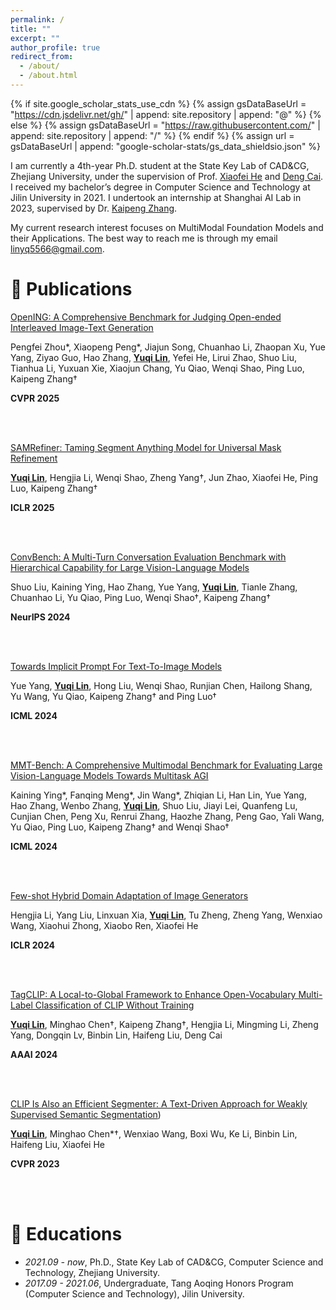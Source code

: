 ```yaml
---
permalink: /
title: ""
excerpt: ""
author_profile: true
redirect_from: 
  - /about/
  - /about.html
---
```


{% if site.google_scholar_stats_use_cdn %}
{% assign gsDataBaseUrl = "https://cdn.jsdelivr.net/gh/" | append: site.repository | append: "@" %}
{% else %}
{% assign gsDataBaseUrl = "https://raw.githubusercontent.com/" | append: site.repository | append: "/" %}
{% endif %}
{% assign url = gsDataBaseUrl | append: "google-scholar-stats/gs_data_shieldsio.json" %}

<span class='anchor' id='about-me'></span>

I am currently a 4th-year Ph.D. student at the State Key Lab of CAD&CG, Zhejiang University, under the supervision of Prof. [Xiaofei He](https://scholar.google.com/citations?user=QLLFowsAAAAJ&hl=zh-CN) and [Deng Cai](https://scholar.google.com/citations?user=vzxDyJoAAAAJ&hl=zh-CN). I received my bachelor’s degree in Computer Science and Technology at Jilin University in 2021. I undertook an internship at Shanghai AI Lab in 2023, supervised by Dr. [Kaipeng Zhang](https://scholar.google.com/citations?user=4OqZBmYAAAAJ&hl=zh-CN&oi=ao).

My current research interest focuses on MultiModal Foundation Models and their Applications. The best way to reach me is through my email linyq5566@gmail.com.



# 📝 Publications 

[OpenING: A Comprehensive Benchmark for Judging Open-ended Interleaved Image-Text Generation](https://opening-benchmark.github.io/)

Pengfei Zhou*, Xiaopeng Peng*, Jiajun Song, Chuanhao Li, Zhaopan Xu, Yue Yang, Ziyao Guo, Hao Zhang, **<u>Yuqi Lin</u>**, Yefei He, Lirui Zhao, Shuo Liu, Tianhua Li, Yuxuan Xie, Xiaojun Chang, Yu Qiao, Wenqi Shao, Ping Luo, Kaipeng Zhang†

**CVPR 2025**

<br>
<br>


[SAMRefiner: Taming Segment Anything Model for Universal Mask Refinement](https://openreview.net/forum?id=JlDx2xp01W)

**<u>Yuqi Lin</u>**, Hengjia Li, Wenqi Shao, Zheng Yang†, Jun Zhao, Xiaofei He, Ping Luo, Kaipeng Zhang†

**ICLR 2025**

<br>
<br>



[ConvBench: A Multi-Turn Conversation Evaluation Benchmark with Hierarchical Capability for Large Vision-Language Models](https://arxiv.org/pdf/2403.20194)

Shuo Liu, Kaining Ying, Hao Zhang, Yue Yang, **<u>Yuqi Lin</u>**, Tianle Zhang, Chuanhao Li, Yu Qiao, Ping Luo, Wenqi Shao†, Kaipeng Zhang†

**NeurIPS 2024**

<br>
<br>


[Towards Implicit Prompt For Text-To-Image Models](https://arxiv.org/abs/2403.02118)

Yue Yang, **<u>Yuqi Lin</u>**, Hong Liu, Wenqi Shao, Runjian Chen, Hailong Shang, Yu Wang, Yu Qiao, Kaipeng Zhang† and Ping Luo†

**ICML 2024**

<br>
<br>



[MMT-Bench: A Comprehensive Multimodal Benchmark for Evaluating Large Vision-Language Models Towards Multitask AGI](https://arxiv.org/pdf/2404.16006)

Kaining Ying*, Fanqing Meng*, Jin Wang*, Zhiqian Li, Han Lin, Yue Yang, Hao Zhang, Wenbo Zhang, **<u>Yuqi Lin</u>**, Shuo Liu, Jiayi Lei, Quanfeng Lu, Cunjian Chen, Peng Xu, Renrui Zhang, Haozhe Zhang, Peng Gao, Yali Wang, Yu Qiao, Ping Luo, Kaipeng Zhang† and Wenqi Shao†

**ICML 2024**

<br>
<br>



[Few-shot Hybrid Domain Adaptation of Image Generators](https://arxiv.org/abs/2310.19378)

Hengjia Li, Yang Liu, Linxuan Xia, **<u>Yuqi Lin</u>**, Tu Zheng, Zheng Yang, Wenxiao Wang, Xiaohui Zhong, Xiaobo Ren, Xiaofei He

**ICLR 2024**

<br>
<br>


[TagCLIP: A Local-to-Global Framework to Enhance Open-Vocabulary Multi-Label Classification of CLIP Without Training](https://ojs.aaai.org/index.php/AAAI/article/view/28139)

**<u>Yuqi Lin</u>**, Minghao Chen†, Kaipeng Zhang†, Hengjia Li, Mingming Li, Zheng Yang, Dongqin Lv, Binbin Lin, Haifeng Liu, Deng Cai

**AAAI 2024**

<br>
<br>



[CLIP Is Also an Efficient Segmenter: A Text-Driven Approach for Weakly Supervised Semantic Segmentation](https://openaccess.thecvf.com/content/CVPR2023/html/Lin_CLIP_Is_Also_an_Efficient_Segmenter_A_Text-Driven_Approach_for_CVPR_2023_paper.html))

**<u>Yuqi Lin</u>**, Minghao Chen*†, Wenxiao Wang, Boxi Wu, Ke Li, Binbin Lin, Haifeng Liu, Xiaofei He

**CVPR 2023**

<br>
<br>


# 📖 Educations
- *2021.09 - now*, Ph.D., State Key Lab of CAD&CG, Computer Science and Technology, Zhejiang University. 
- *2017.09 - 2021.06*, Undergraduate, Tang Aoqing Honors Program (Computer Science and Technology), Jilin University.

<br>


<script type="text/javascript" src="//rf.revolvermaps.com/0/0/6.js?i=54e0ojatafc&amp;m=7&amp;c=e63100&amp;cr1=ffffff&amp;f=arial&amp;l=0&amp;bv=90&amp;lx=-420&amp;ly=420&amp;hi=20&amp;he=7&amp;hc=a8ddff&amp;rs=80" async="async"></script>
